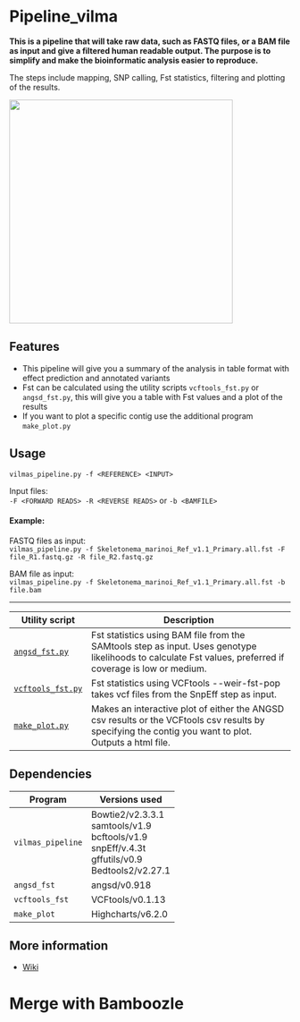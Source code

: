# Pipeline_vilma

**This is a pipeline that will take raw data, such as FASTQ files, or a BAM file as input and give a filtered human readable output. The purpose is to simplify and make the bioinformatic analysis easier to reproduce.**

The steps include mapping, SNP calling, Fst statistics, filtering and plotting of the results.  

<img src="https://user-images.githubusercontent.com/42669709/52559213-fbb93580-2df4-11e9-96f6-a8e6877352b6.png" width="400">

## Features  
* This pipeline will give you a summary of the analysis in table format with effect prediction and annotated variants  
* Fst can be calculated using the utility scripts `vcftools_fst.py` or `angsd_fst.py`, this will give you a table with Fst values and a plot of the results
* If you want to plot a specific contig use the additional program `make_plot.py`

## Usage  
`vilmas_pipeline.py -f <REFERENCE> <INPUT>`     

Input files:  
`-F <FORWARD READS> -R <REVERSE READS>` or `-b <BAMFILE>` 
   
#### Example:  
FASTQ files as input:  
`vilmas_pipeline.py -f Skeletonema_marinoi_Ref_v1.1_Primary.all.fst -F file_R1.fastq.gz -R file_R2.fastq.gz`  

BAM file as input:   
`vilmas_pipeline.py -f Skeletonema_marinoi_Ref_v1.1_Primary.all.fst -b file.bam`
***  
| Utility script | Description |  
|---|---|  
|[`angsd_fst.py`](https://github.com/topel-research-group/Pipeline_vilma/wiki/Manual)| Fst statistics using BAM file from the SAMtools step as input. Uses genotype likelihoods to calculate Fst values, preferred if coverage is low or medium.|  
|[`vcftools_fst.py`](https://github.com/topel-research-group/Pipeline_vilma/wiki/Manual)| Fst statistics using VCFtools --weir-fst-pop takes vcf files from the SnpEff step as input.|  
|[`make_plot.py`](https://github.com/topel-research-group/Pipeline_vilma/wiki/Manual)| Makes an interactive plot of either the ANGSD csv results or the VCFtools csv results by specifying the contig you want to plot. Outputs a html file.|

## Dependencies

|Program|Versions used|
|---|---| 
|`vilmas_pipeline` | Bowtie2/v2.3.3.1 <br/> samtools/v1.9 <br/> bcftools/v1.9 <br/> snpEff/v.4.3t <br/> gffutils/v0.9 <br/> Bedtools2/v2.27.1|
|`angsd_fst` |angsd/v0.918 |
|`vcftools_fst` | VCFtools/v0.1.13 |  
|`make_plot` | Highcharts/v6.2.0 |  

## More information  
* [Wiki](https://github.com/topel-research-group/Pipeline_vilma/wiki)  

# Merge with Bamboozle

